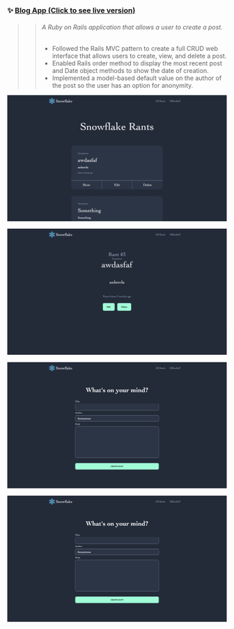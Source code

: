 ### ✨ [Blog App (Click to see live version)](https://snowflake-rant.herokuapp.com)

>> ###### *A Ruby on Rails application that allows a user to create a post.*
>> - Followed the Rails MVC pattern to create a full CRUD web interface that allows users to create, view, and delete a post.
>> - Enabled Rails order method to display the most recent post and Date object methods to show the date of creation.
>> - Implemented a model-based default value on the author of the post so the user has an option for anonymity.

![All Rants Page](app/assets/images/allrants.png)

![Show Rant Page](app/assets/images/showrant.png)

![Add New Rant](app/assets/images/newrant.png)

![Edit Rant](app/assets/images/newrant.png)
